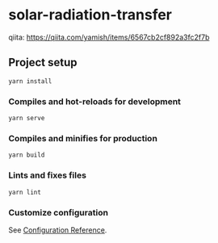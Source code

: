 # solar-radiation-transfer

qiita: https://qiita.com/yamish/items/6567cb2cf892a3fc2f7b

## Project setup

```
yarn install
```

### Compiles and hot-reloads for development

```
yarn serve
```

### Compiles and minifies for production

```
yarn build
```

### Lints and fixes files

```
yarn lint
```

### Customize configuration

See [Configuration Reference](https://cli.vuejs.org/config/).
